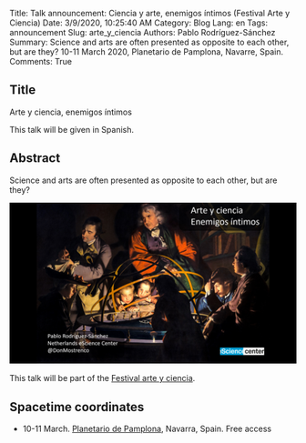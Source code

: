 Title: Talk announcement: Ciencia y arte, enemigos íntimos (Festival Arte y Ciencia)
Date: 3/9/2020, 10:25:40 AM
Category: Blog
Lang: en
Tags: announcement
Slug: arte_y_ciencia
Authors: Pablo Rodríguez-Sánchez
Summary: Science and arts are often presented as opposite to each other, but are they? 10-11 March 2020, Planetario de Pamplona, Navarre, Spain.
Comments: True

## Title
Arte y ciencia, enemigos íntimos

This talk will be given in Spanish.

##  Abstract
Science and arts are often presented as opposite to each other, but are they?

![slides](images/2020-03/arte-y-ciencia.png)

This talk will be part of the [Festival arte y ciencia](https://www.unavarra.es/unidadculturacientifica/ciclo-arte-ciencia-y-tecnologia?opcion=1).

## Spacetime coordinates
* 10-11 March. [Planetario de Pamplona](https://www.pamplonetario.org/), Navarra, Spain. Free access
